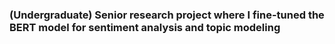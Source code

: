 ### (Undergraduate) Senior research project where I fine-tuned the BERT model for sentiment analysis and topic modeling 
